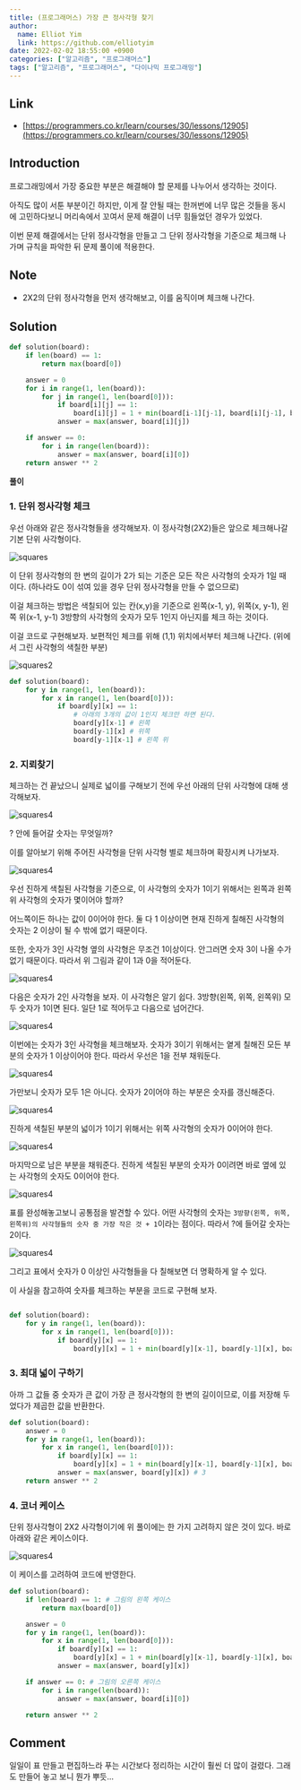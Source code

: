 ```yaml
---
title: (프로그래머스) 가장 큰 정사각형 찾기
author:
  name: Elliot Yim
  link: https://github.com/elliotyim
date: 2022-02-02 18:55:00 +0900
categories: ["알고리즘", "프로그래머스"]
tags: ["알고리즘", "프로그래머스", "다이나믹 프로그래밍"]
---
```


## Link

- [https://programmers.co.kr/learn/courses/30/lessons/12905](https://programmers.co.kr/learn/courses/30/lessons/12905)

## Introduction

프로그래밍에서 가장 중요한 부분은 해결해야 할 문제를 나누어서 생각하는 것이다.

아직도 많이 서툰 부분이긴 하지만, 이게 잘 안될 때는 한꺼번에 너무 많은 것들을 동시에 고민하다보니 머리속에서 꼬여서 문제 해결이 너무 힘들었던 경우가 있었다.

이번 문제 해결에서는 단위 정사각형을 만들고 그 단위 정사각형을 기준으로 체크해 나가며 규칙을 파악한 뒤 문제 풀이에 적용한다.

## Note

- 2X2의 단위 정사각형을 먼저 생각해보고, 이를 움직이며 체크해 나간다.

## Solution

```python
def solution(board):
    if len(board) == 1:
        return max(board[0])

    answer = 0
    for i in range(1, len(board)):
        for j in range(1, len(board[0])):
            if board[i][j] == 1:
                board[i][j] = 1 + min(board[i-1][j-1], board[i][j-1], board[i-1][j])
            answer = max(answer, board[i][j])

    if answer == 0:
        for i in range(len(board)):
            answer = max(answer, board[i][0])
    return answer ** 2
```

**풀이**

### 1. 단위 정사각형 체크

우선 아래와 같은 정사각형들을 생각해보자. 이 정사각형(2X2)들은 앞으로 체크해나갈 기본 단위 사각형이다.

![squares](/assets/img/algorithm/programmers/practice/biggest-square/1.jpg)

이 단위 정사각형의 한 변의 길이가 2가 되는 기준은 모든 작은 사각형의 숫자가 1일 때이다. (하나라도 0이 섞여 있을 경우 단위 정사각형을 만들 수 없으므로)

이걸 체크하는 방법은 색칠되어 있는 칸(x,y)을 기준으로 왼쪽(x-1, y), 위쪽(x, y-1), 왼쪽 위(x-1, y-1) 3방향의 사각형의 숫자가 모두 1인지 아닌지를 체크 하는 것이다.

이걸 코드로 구현해보자. 보편적인 체크를 위해 (1,1) 위치에서부터 체크해 나간다. (위에서 그린 사각형의 색칠한 부분)

![squares2](/assets/img/algorithm/programmers/practice/biggest-square/2.jpg)

```python
def solution(board):
    for y in range(1, len(board)):
        for x in range(1, len(board[0])):
            if board[y][x] == 1:
                # 아래의 3개의 값이 1인지 체크만 하면 된다.
                board[y][x-1] # 왼쪽
                board[y-1][x] # 위쪽
                board[y-1][x-1] # 왼쪽 위
```

### 2. 지뢰찾기

체크하는 건 끝났으니 실제로 넓이를 구해보기 전에 우선 아래의 단위 사각형에 대해 생각해보자.

![squares4](/assets/img/algorithm/programmers/practice/biggest-square/3.png)

? 안에 들어갈 숫자는 무엇일까?

이를 알아보기 위해 주어진 사각형을 단위 사각형 별로 체크하며 확장시켜 나가보자.

![squares4](/assets/img/algorithm/programmers/practice/biggest-square/4.png)

우선 진하게 색칠된 사각형을 기준으로, 이 사각형의 숫자가 1이기 위해서는 왼쪽과 왼쪽위 사각형의 숫자가 몇이어야 할까?

어느쪽이든 하나는 값이 0이어야 한다. 둘 다 1 이상이면 현재 진하게 칠해진 사각형의 숫자는 2 이상이 될 수 밖에 없기 때문이다.

또한, 숫자가 3인 사각형 옆의 사각형은 무조건 1이상이다. 안그러면 숫자 3이 나올 수가 없기 때문이다. 따라서 위 그림과 같이 1과 0을 적어둔다.

![squares4](/assets/img/algorithm/programmers/practice/biggest-square/5.png)

다음은 숫자가 2인 사각형을 보자. 이 사각형은 알기 쉽다. 3방향(왼쪽, 위쪽, 왼쪽위) 모두 숫자가 1이면 된다. 일단 1로 적어두고 다음으로 넘어간다.

![squares4](/assets/img/algorithm/programmers/practice/biggest-square/6.png)

이번에는 숫자가 3인 사각형을 체크해보자. 숫자가 3이기 위해서는 옅게 칠해진 모든 부분의 숫자가 1 이상이어야 한다. 따라서 우선은 1을 전부 채워둔다.

![squares4](/assets/img/algorithm/programmers/practice/biggest-square/7.png)

가만보니 숫자가 모두 1은 아니다. 숫자가 2이어야 하는 부분은 숫자를 갱신해준다.

![squares4](/assets/img/algorithm/programmers/practice/biggest-square/8.png)

진하게 색칠된 부분의 넓이가 1이기 위해서는 위쪽 사각형의 숫자가 0이어야 한다.

![squares4](/assets/img/algorithm/programmers/practice/biggest-square/9.png)

마지막으로 남은 부분을 채워준다. 진하게 색칠된 부분의 숫자가 0이려면 바로 옆에 있는 사각형의 숫자도 0이어야 한다.

![squares4](/assets/img/algorithm/programmers/practice/biggest-square/10.png)

표를 완성해놓고보니 공통점을 발견할 수 있다. 어떤 사각형의 숫자는 `3방향(왼쪽, 위쪽, 왼쪽위)의 사각형들의 숫자 중 가장 작은 것 + 1`이라는 점이다. 따라서 ?에 들어갈 숫자는 2이다.

![squares4](/assets/img/algorithm/programmers/practice/biggest-square/11.png)

그리고 표에서 숫자가 0 이상인 사각형들을 다 칠해보면 더 명확하게 알 수 있다.

이 사실을 참고하여 숫자를 체크하는 부분을 코드로 구현해 보자.

```python

def solution(board):
    for y in range(1, len(board)):
        for x in range(1, len(board[0])):
            if board[y][x] == 1:
                board[y][x] = 1 + min(board[y][x-1], board[y-1][x], board[y-1][x-1]) # 2
```

### 3. 최대 넓이 구하기

아까 그 값들 중 숫자가 큰 값이 가장 큰 정사각형의 한 변의 길이이므로, 이를 저장해 두었다가 제곱한 값을 반환한다.

```python
def solution(board):
    answer = 0
    for y in range(1, len(board)):
        for x in range(1, len(board[0])):
            if board[y][x] == 1:
                board[y][x] = 1 + min(board[y][x-1], board[y-1][x], board[y-1][x-1])
            answer = max(answer, board[y][x]) # 3
    return answer ** 2
```

### 4. 코너 케이스

단위 정사각형이 2X2 사각형이기에 위 풀이에는 한 가지 고려하지 않은 것이 있다. 바로 아래와 같은 케이스이다.

![squares4](/assets/img/algorithm/programmers/practice/biggest-square/12.png)

이 케이스를 고려하여 코드에 반영한다.

```python
def solution(board):
    if len(board) == 1: # 그림의 왼쪽 케이스
        return max(board[0])

    answer = 0
    for y in range(1, len(board)):
        for x in range(1, len(board[0])):
            if board[y][x] == 1:
                board[y][x] = 1 + min(board[y][x-1], board[y-1][x], board[y-1][x-1])
            answer = max(answer, board[y][x])

    if answer == 0: # 그림의 오른쪽 케이스
        for i in range(len(board)):
            answer = max(answer, board[i][0])

    return answer ** 2
```

## Comment

일일이 표 만들고 편집하느라 푸는 시간보다 정리하는 시간이 훨씬 더 많이 걸렸다. 그래도 만들어 놓고 보니 뭔가 뿌듯...
